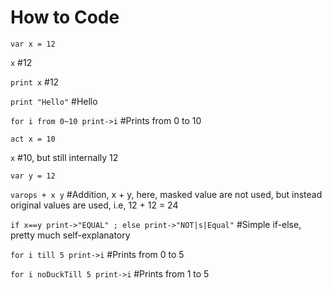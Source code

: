 # How to Code

`var x = 12`

`x` #12

`print x` #12

`print "Hello"` #Hello

`for i from 0~10 print->i` #Prints from 0 to 10

`act x = 10`

`x` #10, but still internally 12

`var y = 12`

`varops + x y` #Addition, x + y, here, masked value are not used, but instead original values are used, i.e, 12 + 12 = 24

`if x==y print->"EQUAL" ; else print->"NOT|s|Equal"` #Simple if-else, pretty much self-explanatory

`for i till 5 print->i` #Prints from 0 to 5

`for i noDuckTill 5 print->i` #Prints from 1 to 5
